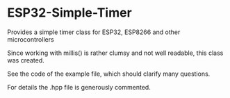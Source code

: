 # ESP32-Simple-Timer
Provides a simple timer class for ESP32, ESP8266 and other microcontrollers

Since working with millis() is rather clumsy and not well readable, this class was created. 

See the code of the example file, which should clarify many questions. 

For details the .hpp file is generously commented.

